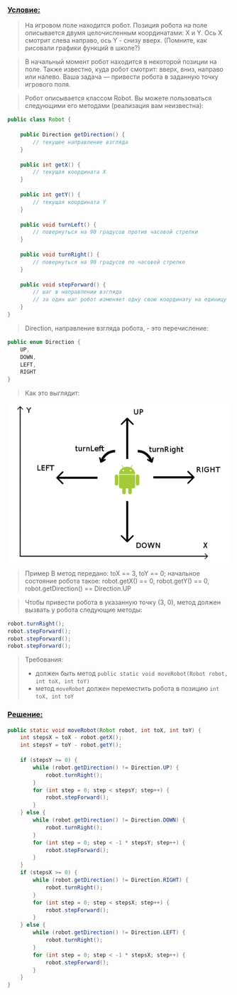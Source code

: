 [//]: # (3.3.13)
### [Условие:]()

>На игровом поле находится робот. Позиция робота на поле описывается двумя целочисленным координатами: X и Y. 
Ось X смотрит слева направо, ось Y - снизу вверх. (Помните, как рисовали графики функций в школе?)

>В начальный момент робот находится в некоторой позиции на поле. 
Также известно, куда робот смотрит: вверх, вниз, направо или налево. 
Ваша задача — привести робота в заданную точку игрового поля.

>Робот описывается классом Robot. Вы можете пользоваться следующими его методами (реализация вам неизвестна):
```java
public class Robot {

    public Direction getDirection() {
        // текущее направление взгляда
    }

    public int getX() {
        // текущая координата X
    }

    public int getY() {
        // текущая координата Y
    }

    public void turnLeft() {
        // повернуться на 90 градусов против часовой стрелки
    }

    public void turnRight() {
        // повернуться на 90 градусов по часовой стрелке
    }

    public void stepForward() {
        // шаг в направлении взгляда
        // за один шаг робот изменяет одну свою координату на единицу
    }
}
```
>Direction, направление взгляда робота, - это перечисление:
```java
public enum Direction {
    UP,
    DOWN,
    LEFT,
    RIGHT
}
```
>Как это выглядит: 
<p align="center">
    <img src=robot.png
</p>

>Пример
В метод передано: toX == 3, toY == 0; начальное состояние робота такое: 
> robot.getX() == 0, robot.getY() == 0, robot.getDirection() == Direction.UP

>Чтобы привести робота в указанную точку (3, 0), метод должен вызвать у робота следующие методы:

```java
robot.turnRight();
robot.stepForward();
robot.stepForward();
robot.stepForward();
```

>Требования:  
>- должен быть метод `public static void moveRobot(Robot robot, int toX, int toY)`
>- метод `moveRobot` должен переместить робота в позицию `int toX, int toY`

### [Решение:]()
```java
public static void moveRobot(Robot robot, int toX, int toY) {
    int stepsX = toX - robot.getX();
    int stepsY = toY - robot.getY();
    
    if (stepsY >= 0) {
        while (robot.getDirection() != Direction.UP) {
            robot.turnRight();
        }
        for (int step = 0; step < stepsY; step++) {
            robot.stepForward();
        }
    } else {
        while (robot.getDirection() != Direction.DOWN) {
            robot.turnRight();
        }
        for (int step = 0; step < -1 * stepsY; step++) {
            robot.stepForward();
        }
    }
    if (stepsX >= 0) {
        while (robot.getDirection() != Direction.RIGHT) {
            robot.turnRight();
        }
        for (int step = 0; step < stepsX; step++) {
            robot.stepForward();
        }
    } else {
        while (robot.getDirection() != Direction.LEFT) {
            robot.turnRight();
        }
        for (int step = 0; step < -1 * stepsX; step++) {
            robot.stepForward();
        }
    }
}
```
